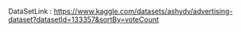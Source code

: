 DataSetLink : https://www.kaggle.com/datasets/ashydv/advertising-dataset?datasetId=133357&sortBy=voteCount
